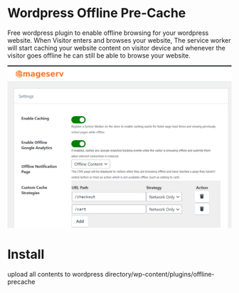 # Wordpress Offline Pre-Cache

Free wordpress plugin to enable offline browsing for your wordpress website.
When Visitor enters and browses your website, The service worker will start caching your website content on visitor device and whenever the visitor goes offline he can still be able to browse your website.

![alt text](https://github.com/mageserv/offline-precache/blob/master/images/setting-screenshot.jpg?raw=true)


# Install

upload all contents to wordpress directory/wp-content/plugins/offline-precache
